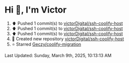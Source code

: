 <h1>Hi 👋, I'm Victor </h1>

<!--RECENT_ACTIVITY:start-->
1. ⬆️ Pushed 1 commit(s) to [victorDigital/ssh-coolify-host](https://github.com/victorDigital/ssh-coolify-host)<br>
2. ⬆️ Pushed 1 commit(s) to [victorDigital/ssh-coolify-host](https://github.com/victorDigital/ssh-coolify-host)<br>
3. ⬆️ Pushed 1 commit(s) to [victorDigital/ssh-coolify-host](https://github.com/victorDigital/ssh-coolify-host)<br>
4. 📔 Created new repository [victorDigital/ssh-coolify-host](https://github.com/victorDigital/ssh-coolify-host)<br>
5. ⭐ Starred [Geczy/coolify-migration](https://github.com/Geczy/coolify-migration)<br>
<!--RECENT_ACTIVITY:end-->

<!--RECENT_ACTIVITY:last_update-->
Last Updated: Sunday, March 9th, 2025, 10:13:13 AM
<!--RECENT_ACTIVITY:last_update_end-->
